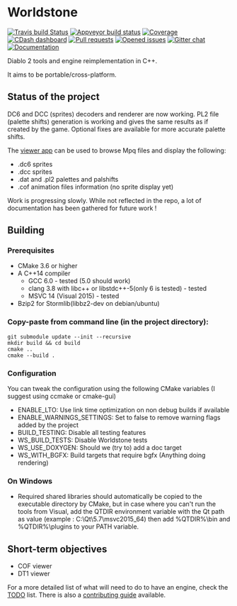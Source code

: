 # Worldstone
[![Travis build Status](https://travis-ci.org/Lectem/Worldstone.svg?branch=master)](https://travis-ci.org/Lectem/Worldstone)
[![Appveyor build status](https://ci.appveyor.com/api/projects/status/537k5bthitwtplta/branch/master?svg=true)](https://ci.appveyor.com/project/Lectem/Worldstone/branch/master)
[![Coverage](https://codecov.io/gh/Lectem/Worldstone/branch/master/graph/badge.svg)](https://codecov.io/gh/Lectem/Worldstone)
[![CDash dashboard](https://img.shields.io/badge/CDash-Access-blue.svg)](http://my.cdash.org/index.php?project=Worldstone)
[![Pull requests](https://img.shields.io/github/issues-pr-raw/Lectem/Worldstone.svg)](https://github.com/Lectem/Worldstone/pulls)
[![Opened issues](https://img.shields.io/github/issues-raw/Lectem/Worldstone.svg)](https://github.com/Lectem/Worldstone/issues)
[![Gitter chat](https://badges.gitter.im/Lectem/Worldstone.png)](https://gitter.im/Worldstone/Lobby)
[![Documentation](https://img.shields.io/badge/Documentation-latest-blue.svg)](https://lectem.github.io/Worldstone)

Diablo 2 tools and engine reimplementation in C++.

It aims to be portable/cross-platform.

## Status of the project 

DC6 and DCC (sprites) decoders and renderer are now working.
PL2 file (palette shifts) generation is working and gives the same results as if created by the game. Optional fixes are available for more accurate palette shifts.

The [viewer app](https://github.com/Lectem/Worldstone/tree/master/source/tools/RendererApp) can be used to browse Mpq files and display the following:
* .dc6 sprites
* .dcc sprites
* .dat and .pl2 palettes and palshifts
* .cof animation files information (no sprite display yet)

Work is progressing slowly. While not reflected in the repo, a lot of documentation has been gathered for future work !

## Building

### Prerequisites
* CMake 3.6 or higher
* A C++14 compiler
  - GCC 6.0 - tested (5.0 should work)
  - clang 3.8 with libc++ or libstdc++-5(only 6 is tested) - tested
  - MSVC 14 (Visual 2015) - tested
* Bzip2 for Stormlib(libbz2-dev on debian/ubuntu)
  
### Copy-paste from command line (in the project directory):

    git submodule update --init --recursive
    mkdir build && cd build
    cmake ..
    cmake --build .

### Configuration

You can tweak the configuration using the following CMake variables (I suggest using ccmake or cmake-gui)
* ENABLE_LTO: Use link time optimization on non debug builds if available
* ENABLE_WARNINGS_SETTINGS: Set to false to remove warning flags added by the project
* BUILD_TESTING: Disable all testing features
* WS_BUILD_TESTS: Disable Worldstone tests
* WS_USE_DOXYGEN: Should we (try to) add a doc target
* WS_WITH_BGFX: Build targets that require bgfx (Anything doing rendering)

### On Windows

- Required shared libraries should automatically be copied to the executable directory by CMake, but in case where you can't run the tools from Visual, add the QTDIR environment variable with the Qt path as value (example : C:\Qt\5.7\msvc2015_64) then add %QTDIR%\bin and %QTDIR%\plugins to your PATH variable.

## Short-term objectives
* COF viewer
* DT1 viewer

For a more detailed list of what will need to do to have an engine, check the [TODO](TODO.md) list.
There is also a [contributing guide](CONTRIBUTING.md) available.